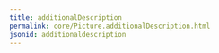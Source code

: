 ```yaml
---
title: additionalDescription
permalink: core/Picture.additionalDescription.html
jsonid: additionaldescription
---
```

